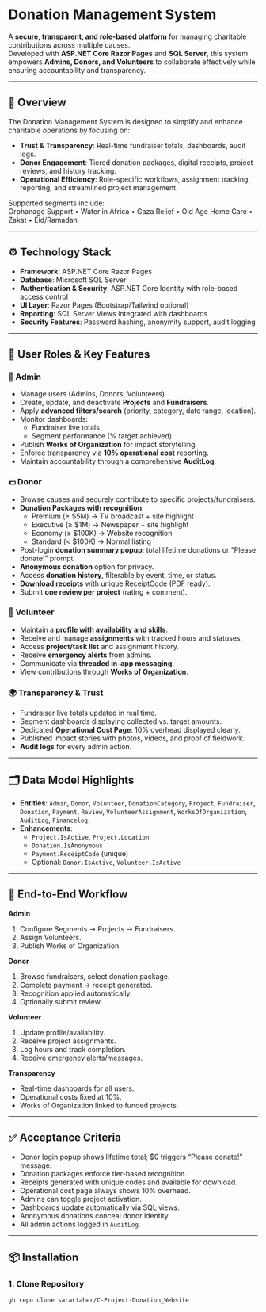 # Donation Management System

A **secure, transparent, and role-based platform** for managing charitable contributions across multiple causes.  
Developed with **ASP.NET Core Razor Pages** and **SQL Server**, this system empowers **Admins, Donors, and Volunteers** to collaborate effectively while ensuring accountability and transparency.

---

## 📌 Overview
The Donation Management System is designed to simplify and enhance charitable operations by focusing on:

- **Trust & Transparency**: Real-time fundraiser totals, dashboards, audit logs.  
- **Donor Engagement**: Tiered donation packages, digital receipts, project reviews, and history tracking.  
- **Operational Efficiency**: Role-specific workflows, assignment tracking, reporting, and streamlined project management.  

Supported segments include:  
Orphanage Support • Water in Africa • Gaza Relief • Old Age Home Care • Zakat • Eid/Ramadan

---

## ⚙️ Technology Stack
- **Framework**: ASP.NET Core Razor Pages  
- **Database**: Microsoft SQL Server  
- **Authentication & Security**: ASP.NET Core Identity with role-based access control  
- **UI Layer**: Razor Pages (Bootstrap/Tailwind optional)  
- **Reporting**: SQL Server Views integrated with dashboards  
- **Security Features**: Password hashing, anonymity support, audit logging  

---

## 👥 User Roles & Key Features

### 🔑 Admin
- Manage users (Admins, Donors, Volunteers).  
- Create, update, and deactivate **Projects** and **Fundraisers**.  
- Apply **advanced filters/search** (priority, category, date range, location).  
- Monitor dashboards:
  - Fundraiser live totals  
  - Segment performance (% target achieved)  
- Publish **Works of Organization** for impact storytelling.  
- Enforce transparency via **10% operational cost** reporting.  
- Maintain accountability through a comprehensive **AuditLog**.  

### 💵 Donor
- Browse causes and securely contribute to specific projects/fundraisers.  
- **Donation Packages with recognition**:
  - Premium (≥ $5M) → TV broadcast + site highlight  
  - Executive (≥ $1M) → Newspaper + site highlight  
  - Economy (≥ $100K) → Website recognition  
  - Standard (< $100K) → Normal listing  
- Post-login **donation summary popup**: total lifetime donations or “Please donate!” prompt.  
- **Anonymous donation** option for privacy.  
- Access **donation history**, filterable by event, time, or status.  
- **Download receipts** with unique ReceiptCode (PDF ready).  
- Submit **one review per project** (rating + comment).  

### 🙋 Volunteer
- Maintain a **profile with availability and skills**.  
- Receive and manage **assignments** with tracked hours and statuses.  
- Access **project/task list** and assignment history.  
- Receive **emergency alerts** from admins.  
- Communicate via **threaded in-app messaging**.  
- View contributions through **Works of Organization**.  

### 🌍 Transparency & Trust
- Fundraiser live totals updated in real time.  
- Segment dashboards displaying collected vs. target amounts.  
- Dedicated **Operational Cost Page**: 10% overhead displayed clearly.  
- Published impact stories with photos, videos, and proof of fieldwork.  
- **Audit logs** for every admin action.  

---

## 🗂️ Data Model Highlights
- **Entities**: `Admin`, `Donor`, `Volunteer`, `DonationCategory`, `Project`, `Fundraiser`, `Donation`, `Payment`, `Review`, `VolunteerAssignment`, `WorksOfOrganization`, `AuditLog`, `Financelog`.  
- **Enhancements**:
  - `Project.IsActive`, `Project.Location`  
  - `Donation.IsAnonymous`  
  - `Payment.ReceiptCode` (unique)  
  - Optional: `Donor.IsActive`, `Volunteer.IsActive` 
---

## 🔄 End-to-End Workflow

**Admin**  
1. Configure Segments → Projects → Fundraisers.  
2. Assign Volunteers.  
3. Publish Works of Organization.  

**Donor**  
1. Browse fundraisers, select donation package.  
2. Complete payment → receipt generated.  
3. Recognition applied automatically.  
4. Optionally submit review.  

**Volunteer**  
1. Update profile/availability.  
2. Receive project assignments.  
3. Log hours and track completion.  
4. Receive emergency alerts/messages.  

**Transparency**  
- Real-time dashboards for all users.  
- Operational costs fixed at 10%.  
- Works of Organization linked to funded projects.  

---

## ✅ Acceptance Criteria
- Donor login popup shows lifetime total; $0 triggers “Please donate!” message.  
- Donation packages enforce tier-based recognition.  
- Receipts generated with unique codes and available for download.  
- Operational cost page always shows 10% overhead.  
- Admins can toggle project activation.  
- Dashboards update automatically via SQL views.  
- Anonymous donations conceal donor identity.  
- All admin actions logged in `AuditLog`.  

---

## 📦 Installation

### 1. Clone Repository
```bash
gh repo clone sarartaher/C-Project-Donation_Website
